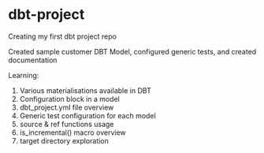 # dbt-project
Creating my first dbt project repo

Created sample customer DBT Model, configured generic tests, and created documentation

Learning:
1. Various materialisations available in DBT
2. Configuration block in a model
3. dbt_project.yml file overview
4. Generic test configuration for each model
5. source & ref functions usage
6. is_incremental() macro overview
7. target directory exploration
